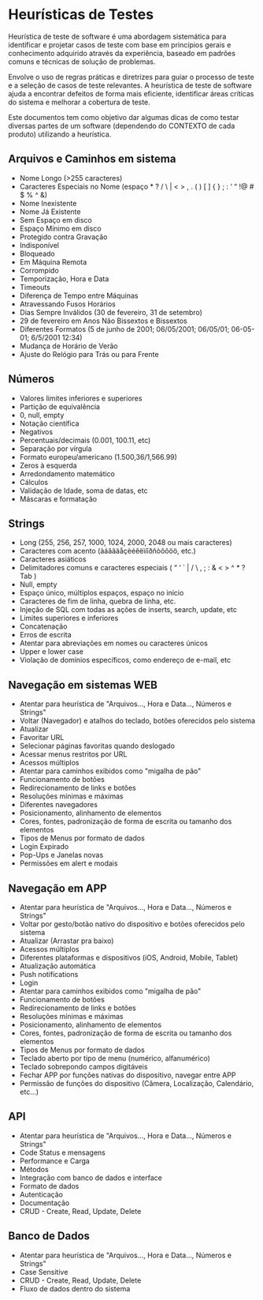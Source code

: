 # Heurísticas de Testes

Heurística de teste de software é uma abordagem sistemática para identificar e projetar casos de teste com
base em princípios gerais e conhecimento adquirido através da experiência, baseado em padrões comuns e
técnicas de solução de problemas.

Envolve o uso de regras práticas e diretrizes para guiar o processo de teste e a seleção de casos de teste
relevantes. A heurística de teste de software ajuda a encontrar defeitos de forma mais eficiente, identificar
áreas críticas do sistema e melhorar a cobertura de teste.

Este documentos tem como objetivo dar algumas dicas de como testar diversas partes de um software
(dependendo do CONTEXTO de cada produto) utilizando a heurística.


## Arquivos e Caminhos em sistema
- Nome Longo (>255 caracteres)
- Caracteres Especiais no Nome (espaço * ? / \ | < > , . ( ) [ ] { } ; : ‘ “ !@ # $ % ^ &)
- Nome Inexistente
- Nome Já Existente
- Sem Espaço em disco
- Espaço Mínimo em disco
- Protegido contra Gravação
- Indisponível
- Bloqueado
- Em Máquina Remota
- Corrompido
- Temporização, Hora e Data
- Timeouts
- Diferença de Tempo entre Máquinas
- Atravessando Fusos Horários
- Dias Sempre Inválidos (30 de fevereiro, 31 de setembro)
- 29 de fevereiro em Anos Não Bissextos e Bissextos
- Diferentes Formatos (5 de junho de 2001; 06/05/2001; 06/05/01; 06-05-01; 6/5/2001 12:34)
- Mudança de Horário de Verão
- Ajuste do Relógio para Trás ou para Frente

## Números
- Valores limites inferiores e superiores
- Partição de equivalência
- 0, null, empty
- Notação científica
- Negativos
- Percentuais/decimais (0.001, 100.11, etc)
- Separação por vírgula
- Formato europeu/americano (1.500,36/1,566.99)
- Zeros à esquerda
- Arredondamento matemático
- Cálculos
- Validação de Idade, soma de datas, etc
- Máscaras e formatação

## Strings
- Long (255, 256, 257, 1000, 1024, 2000, 2048 ou mais caracteres)
- Caracteres com acento (àáâãäåçèéêëìíîðñòôõöö, etc.)
- Caracteres asiáticos
- Delimitadores comuns e caracteres especiais ( “ ‘ ` | / \ , ; : & < > ^ * ? Tab )
- Null, empty
- Espaço único, múltiplos espaços, espaço no início
- Caracteres de fim de linha, quebra de linha, etc.
- Injeção de SQL com todas as ações de inserts, search, update, etc
- Limites superiores e inferiores
- Concatenação
- Erros de escrita
- Atentar para abreviações em nomes ou caracteres únicos
- Upper e lower case
- Violação de domínios específicos, como endereço de e-mail, etc

## Navegação em sistemas WEB
-  Atentar para heurística de "Arquivos..., Hora e Data..., Números e Strings"
- Voltar (Navegador) e atalhos do teclado, botões oferecidos pelo sistema
- Atualizar
- Favoritar URL
- Selecionar páginas favoritas quando deslogado
- Acessar menus restritos por URL
- Acessos múltiplos
- Atentar para caminhos exibidos como "migalha de pão"
- Funcionamento de botões
- Redirecionamento de links e botões
- Resoluções mínimas e máximas
- Diferentes navegadores
- Posicionamento, alinhamento de elementos
- Cores, fontes, padronização de forma de escrita ou tamanho dos elementos
- Tipos de Menus por formato de dados
- Login Expirado
- Pop-Ups e Janelas novas
- Permissões em alert e modais

## Navegação em APP
- Atentar para heurística de "Arquivos..., Hora e Data..., Números e Strings"
- Voltar por gesto/botão nativo do dispositivo e botões oferecidos pelo sistema
- Atualizar (Arrastar pra baixo)
- Acessos múltiplos
- Diferentes plataformas e dispositivos (iOS, Android, Mobile, Tablet)
- Atualização automática
- Push notifications
- Login
- Atentar para caminhos exibidos como "migalha de pão"
- Funcionamento de botões
- Redirecionamento de links e botões
- Resoluções mínimas e máximas
- Posicionamento, alinhamento de elementos
- Cores, fontes, padronização de forma de escrita ou tamanho dos elementos
- Tipos de Menus por formato de dados
- Teclado aberto por tipo de menu (numérico, alfanumérico)
- Teclado sobrepondo campos digitáveis
- Fechar APP por funções nativas do dispositivo, navegar entre APP
- Permissão de funções do dispositivo (Câmera, Localização, Calendário, etc...)

## API
- Atentar para heurística de "Arquivos..., Hora e Data..., Números e Strings"
- Code Status e mensagens
- Performance e Carga
- Métodos
- Integração com banco de dados e interface
- Formato de dados
- Autenticação
- Documentação
- CRUD - Create, Read, Update, Delete

## Banco de Dados
- Atentar para heurística de "Arquivos..., Hora e Data..., Números e Strings"
- Case Sensitive
- CRUD - Create, Read, Update, Delete
- Fluxo de dados dentro do sistema